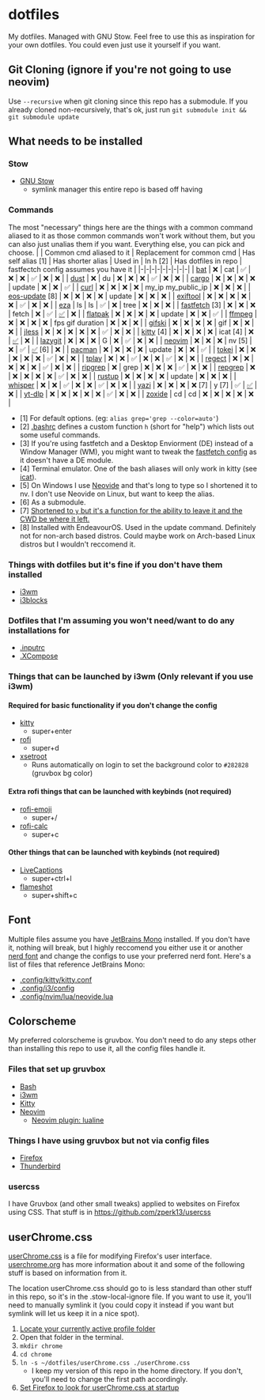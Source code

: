# dotfiles
My dotfiles. Managed with GNU Stow. Feel free to use this as inspiration for your own dotfiles. You could even just use it yourself if you want.

## Git Cloning (ignore if you're not going to use neovim)
Use `--recursive` when git cloning since this repo has a submodule. If you already cloned non-recursively, that's ok, just run `git submodule init && git submodule update`

## What needs to be installed
### Stow
- [GNU Stow](https://www.gnu.org/software/stow/)
    - symlink manager this entire repo is based off having
### Commands
The most "necessary" things here are the things with a common command aliased to it as those common commands won't work without them, but you can also just unalias them if you want. Everything else, you can pick and choose.
| | Common cmd aliased to it | Replacement for common cmd | Has self alias [1] | Has shorter alias | Used in | In h [2] | Has dotfiles in repo | fastfectch config assumes you have it |
|-|-|-|-|-|-|-|-|-|
| [bat](https://github.com/sharkdp/bat) | ❌ | cat | ✅ | ❌ | ❌ | ✅ | ❌ | ❌ |
| [dust](https://github.com/bootandy/dust) | ❌ | du | ❌ | ❌ | ❌ | ✅ | ❌ | ❌ |
| [cargo](https://github.com/rust-lang/cargo) | ❌ | ❌ | ❌ | ❌ | update | ❌ | ❌ | ✅ |
| [curl](https://github.com/curl/curl) | ❌ | ❌ | ❌ | ❌ | my_ip my_public_ip | ❌ | ❌ | ❌ |
| [eos-update](https://github.com/endeavouros-team/eos-bash-shared/blob/main/eos-update) [8] | ❌ | ❌ | ❌ | ❌ | update | ❌ | ❌ | ❌ |
| [exiftool](https://github.com/exiftool/exiftool) | ❌ | ❌ | ❌ | ❌ | ❌ | ✅ | ❌ | ❌ |
| [eza](https://github.com/eza-community/eza) | ls | ls | ✅ | ❌ | tree | ❌ | ❌ | ❌ |
| [fastfetch](https://github.com/fastfetch-cli/fastfetch) [3] | ❌ | ❌ | ❌ | fetch | ❌ | ✅ | [✅](.config/fastfetch/config.jsonc) | ❌ |
| [flatpak](https://flatpak.org/) | ❌ | ❌ | ❌ | ❌ | update | ❌ | ❌ | ✅ |
| [ffmpeg](https://ffmpeg.org/) | ❌ | ❌ | ❌ | ❌ | fps gif duration | ❌ | ❌ | ❌ |
| [gifski](https://github.com/ImageOptim/gifski) | ❌ | ❌ | ❌ | ❌ | gif | ❌ | ❌ | ❌ |
| [jless](https://github.com/PaulJuliusMartinez/jless) | ❌ | ❌ | ❌ | ❌ | ❌ | ✅ | ❌ | ❌ |
| [kitty](https://github.com/kovidgoyal/kitty) [4] | ❌ | ❌ | ❌ |  ❌ | icat [4] | ❌ | [✅](.config/kitty/kitty.conf) | ❌ |
| [lazygit](https://github.com/jesseduffield/lazygit) | ❌ | ❌ | ❌ | G | ❌ | ✅ | ❌ | ❌ |
| [neovim](https://github.com/neovim/neovim) | ❌ | ❌ | ❌ | nv [5] | ❌ | ✅ | [✅](https://github.com/zperk13/nvim/) [6] | ❌ |
| [pacman](https://wiki.archlinux.org/title/Pacman) | ❌ | ❌ | ❌ | ❌ | update | ❌ | ❌ | ✅ |
| [tokei](https://github.com/XAMPPRocky/tokei) | ❌ | ❌ | ❌ | ❌ | ❌ | ✅ | ❌ | ❌ |
| [tplay](https://github.com/maxcurzi/tplay) | ❌ | ❌ | ✅ | ❌ | ❌ | ✅ | ❌ | ❌ |
| [regect](https://github.com/kloki/regect) | ❌ | ❌ | ❌ | ❌ | ❌ | ✅ | ❌ | ❌ |
| [ripgrep](https://github.com/BurntSushi/ripgrep) | ❌ | grep | ❌ | ❌ | ❌ | ✅ | ❌ | ❌ |
| [repgrep](https://github.com/acheronfail/repgrep) | ❌ | ❌ | ❌ | ❌ | ❌ | ✅ | ❌ | ❌ |
| [rustup](https://github.com/rust-lang/rustup) | ❌ | ❌ | ❌ | ❌ | update | ❌ | ❌ | ❌ |
| [whisper](https://github.com/openai/whisper) | ❌ | ❌ | ✅ | ❌ | ❌ | ✅ | ❌ | ❌ |
| [yazi](https://github.com/sxyazi/yazi) | ❌ | ❌ | ❌ | ❌ [7] | y [7] | ✅ | [✅](.config/yazi/yazi.toml) | ❌ |
| [yt-dlp](https://github.com/yt-dlp/yt-dlp) | ❌ | ❌ | ❌ | ❌ | ❌ | ✅ | ❌ | ❌ |
| [zoxide](https://github.com/ajeetdsouza/zoxide) | cd | cd | ❌ | ❌ | ❌ | ❌ | ❌ |

- [1] For default options. (eg: `alias grep='grep --color=auto'`)
- [2] [.bashrc](.bashrc) defines a custom function `h` (short for "help") which lists out some useful commands.
- [3] If you're using fastfetch and a Desktop Enviorment (DE) instead of a Window Manager (WM), you might want to tweak the [fastfetch config](.config/fastfetch/config.jsonc) as it doesn't have a DE module.
- [4] Terminal emulator. One of the bash aliases will only work in kitty (see [icat](https://sw.kovidgoyal.net/kitty/kittens/icat/)).
- [5] On Windows I use [Neovide](https://github.com/neovide/neovide) and that's long to type so I shortened it to nv. I don't use Neovide on Linux, but want to keep the alias.
- [6] As a submodule.
- [7] [Shortened to `y` but it's a function for the ability to leave it and the CWD be where it left.
](https://yazi-rs.github.io/docs/quick-start#shell-wrapper)
- [8] Installed with EndeavourOS. Used in the update command. Definitely not for non-arch based distros. Could maybe work on Arch-based Linux distros but I wouldn't reccomend it.

### Things with dotfiles but it's fine if you don't have them installed
- [i3wm](https://i3wm.org/)
- [i3blocks](https://github.com/vivien/i3blocks)
### Dotfiles that I'm assuming you won't need/want to do any installations for
- [.inputrc](.inputrc)
- [.XCompose](.XCompose)

### Things that can be launched by i3wm (Only relevant if you use i3wm)
#### Required for basic functionality if you don't change the config
- [kitty](https://github.com/kovidgoyal/kitty)
    - super+enter
- [rofi](https://github.com/davatorium/rofi)
    - super+d
- [xsetroot](https://archlinux.org/packages/extra/x86_64/xorg-xsetroot/)
    - Runs automatically on login to set the background color to `#282828` (gruvbox bg color)
#### Extra rofi things that can be launched with keybinds (not required)
- [rofi-emoji](https://github.com/Mange/rofi-emoji)
    - super+/
- [rofi-calc](https://github.com/svenstaro/rofi-calc)
    - super+c
#### Other things that can be launched with keybinds (not required)
- [LiveCaptions](https://github.com/abb128/LiveCaptions)
    - super+ctrl+l
- [flameshot](https://github.com/flameshot-org/flameshot)
    - super+shift+c


## Font
Multiple files assume you have [JetBrains Mono](https://www.jetbrains.com/lp/mono/) installed. If you don't have it, nothing will break, but I highly reccomend you either use it or another [nerd font](https://www.nerdfonts.com/) and change the configs to use your preferred nerd font. Here's a list of files that reference JetBrains Mono:
- [.config/kitty/kitty.conf](.config/kitty/kitty.conf)
- [.config/i3/config](.config/i3/config)
- [.config/nvim/lua/neovide.lua](https://github.com/zperk13/nvim/blob/master/lua/neovide.lua)

## Colorscheme
My preferred colorscheme is gruvbox. You don't need to do any steps other than installing this repo to use it, all the config files handle it.
### Files that set up gruvbox
- [Bash](.bashrc)
- [i3wm](.config/i3/config)
- [Kitty](.config/kitty/kitty.conf)
- [Neovim](https://github.com/zperk13/nvim/blob/master/lua/plugins/colorscheme.lua)
    - [Neovim plugin: lualine](https://github.com/zperk13/nvim/blob/master/lua/plugins/lualine.lua)
### Things I have using gruvbox but not via config files
- [Firefox](https://www.mozilla.org/firefox/)
- [Thunderbird](https://www.thunderbird.net)
### usercss
I have Gruvbox (and other small tweaks) applied to websites on Firefox using CSS. That stuff is in https://github.com/zperk13/usercss

## userChrome.css
[userChrome.css](userChrome.css) is a file for modifying Firefox's user interface. [userchrome.org](https://www.userchrome.org/) has more information about it and some of the following stuff is based on information from it.

The location userChrome.css should go to is less standard than other stuff in this repo, so it's in the .stow-local-ignore file. If you want to use it, you'll need to manually symlink it (you could copy it instead if you want but symlink will let us keep it in a nice spot).

1. [Locate your currently active profile folder](https://support.mozilla.org/en-US/kb/profiles-where-firefox-stores-user-data)
2. Open that folder in the terminal.
3. `mkdir chrome`
4. `cd chrome`
5. `ln -s ~/dotfiles/userChrome.css ./userChrome.css`
    - I keep my version of this repo in the home directory. If you don't, you'll need to change the first path accordingly.
6. [Set Firefox to look for userChrome.css at startup](https://www.userchrome.org/how-create-userchrome-css.html#aboutconfig)
